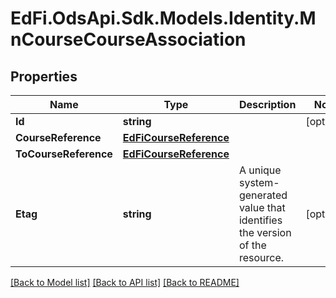 # EdFi.OdsApi.Sdk.Models.Identity.MnCourseCourseAssociation
## Properties

Name | Type | Description | Notes
------------ | ------------- | ------------- | -------------
**Id** | **string** |  | [optional] 
**CourseReference** | [**EdFiCourseReference**](EdFiCourseReference.md) |  | 
**ToCourseReference** | [**EdFiCourseReference**](EdFiCourseReference.md) |  | 
**Etag** | **string** | A unique system-generated value that identifies the version of the resource. | [optional] 

[[Back to Model list]](../README.md#documentation-for-models) [[Back to API list]](../README.md#documentation-for-api-endpoints) [[Back to README]](../README.md)

